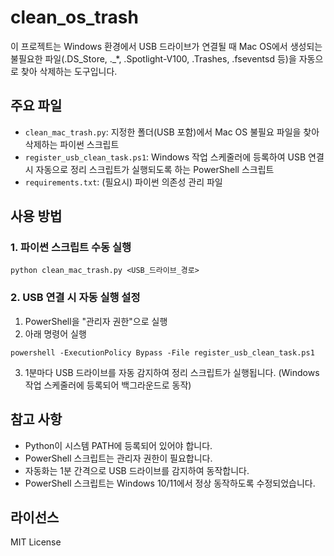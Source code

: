 # clean_os_trash

이 프로젝트는 Windows 환경에서 USB 드라이브가 연결될 때 Mac OS에서 생성되는 불필요한 파일(.DS_Store, ._*, .Spotlight-V100, .Trashes, .fseventsd 등)을 자동으로 찾아 삭제하는 도구입니다.

## 주요 파일
- `clean_mac_trash.py`: 지정한 폴더(USB 포함)에서 Mac OS 불필요 파일을 찾아 삭제하는 파이썬 스크립트
- `register_usb_clean_task.ps1`: Windows 작업 스케줄러에 등록하여 USB 연결 시 자동으로 정리 스크립트가 실행되도록 하는 PowerShell 스크립트
- `requirements.txt`: (필요시) 파이썬 의존성 관리 파일

## 사용 방법

### 1. 파이썬 스크립트 수동 실행
```
python clean_mac_trash.py <USB_드라이브_경로>
```


### 2. USB 연결 시 자동 실행 설정
1. PowerShell을 "관리자 권한"으로 실행
2. 아래 명령어 실행
```
powershell -ExecutionPolicy Bypass -File register_usb_clean_task.ps1
```
3. 1분마다 USB 드라이브를 자동 감지하여 정리 스크립트가 실행됩니다.
   (Windows 작업 스케줄러에 등록되어 백그라운드로 동작)

## 참고 사항
- Python이 시스템 PATH에 등록되어 있어야 합니다.
- PowerShell 스크립트는 관리자 권한이 필요합니다.
- 자동화는 1분 간격으로 USB 드라이브를 감지하여 동작합니다.
- PowerShell 스크립트는 Windows 10/11에서 정상 동작하도록 수정되었습니다.

## 라이선스
MIT License
